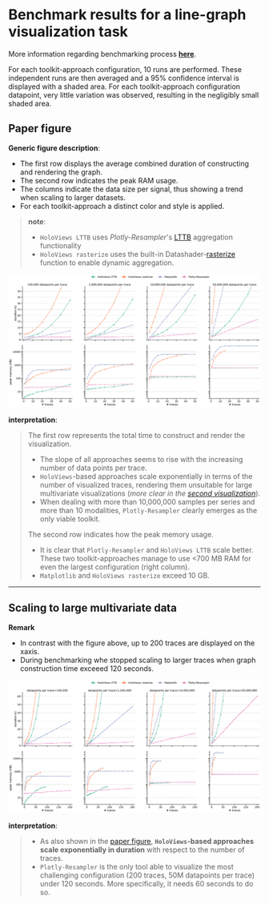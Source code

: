 # Benchmark results for a line-graph visualization task

More information regarding benchmarking process [**here**](../README.md#flow).

For each toolkit-approach configuration, 10 runs are performed. These independent runs are then averaged and a 95\% confidence interval is displayed with a shaded area. 
For each toolkit-approach configuration datapoint, very little variation was observed, resulting in the negligibly small shaded area.

## Paper figure

**Generic figure description**:
* The first row displays the average combined duration of constructing and rendering the graph.
* The second row indicates the peak RAM usage.
* The columns indicate the data size per signal, thus showing a trend when scaling to larger datasets.
* For each toolkit-approach a distinct color and style is applied.
> **note**: 
> * `HoloViews LTTB` uses *Plotly-Resampler*'s [LTTB](https://github.com/predict-idlab/plotly-resampler/blob/1b4fc6f6aa1b0e65c166a1f39e67c7ba3b2b4cf7/plotly_resampler/aggregation/aggregators.py#L21) aggregation functionality
> * `HoloViews rasterize` uses the built-in Datashader-[rasterize](https://holoviews.org/user_guide/Large_Data.html) function to enable dynamic aggregation.

![](benchmark_fig.png)


**interpretation**:
> The first row represents the total time to construct and render the visualization.
> * The slope of all approaches seems to rise with the increasing number of data points per trace. 
> * `HoloViews`-based approaches scale exponentially in terms of the number of visualized traces, rendering them unsuitable for large multivariate visualizations (*more clear in the [second visualization](#scaling-to-large-multivariate-data)*).
> * When dealing with more than 10,000,000 samples per series and more than 10 modalities, `Plotly-Resampler` clearly emerges as the only viable toolkit.
>
> The second row indicates how the peak memory usage.
> * It is clear that `Plotly-Resampler` and `HoloViews LTTB` scale better.
> These two toolkit-approaches manage to use <700 MB RAM for even the largest configuration (right column).
> * `Matplotlib` and `HoloViews rasterize` exceed 10 GB.

---


## Scaling to large multivariate data


**Remark**
* In contrast with the figure above, up to 200 traces are displayed on the xaxis.
* During benchmarking whe stopped scaling to larger traces when graph construction time exceeed 120 seconds.

![](benchmark_fig_high_nb_traces.png)

**interpretation**:
> * As also shown in the [paper figure](#paper-figure), **`HoloViews`-based approaches scale exponentially in duration** with respect to the number of traces.
> * `Plotly-Resampler` is the only tool able to visualize the most challenging configuration (200 traces, 50M datapoints per trace) under 120 seconds. More specifically, it needs 60 seconds to do so.



